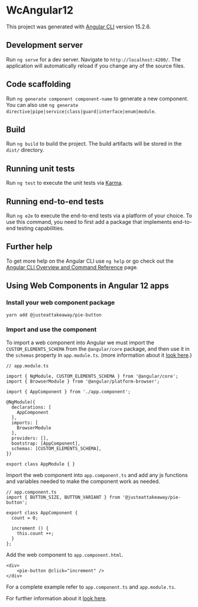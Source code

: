 # WcAngular12

This project was generated with [Angular CLI](https://github.com/angular/angular-cli) version 15.2.6.

## Development server

Run `ng serve` for a dev server. Navigate to `http://localhost:4200/`. The application will automatically reload if you change any of the source files.

## Code scaffolding

Run `ng generate component component-name` to generate a new component. You can also use `ng generate directive|pipe|service|class|guard|interface|enum|module`.

## Build

Run `ng build` to build the project. The build artifacts will be stored in the `dist/` directory.

## Running unit tests

Run `ng test` to execute the unit tests via [Karma](https://karma-runner.github.io).

## Running end-to-end tests

Run `ng e2e` to execute the end-to-end tests via a platform of your choice. To use this command, you need to first add a package that implements end-to-end testing capabilities.

## Further help

To get more help on the Angular CLI use `ng help` or go check out the [Angular CLI Overview and Command Reference](https://angular.io/cli) page.


## Using Web Components in Angular 12 apps

### Install your web component package

`yarn add @justeattakeaway/pie-button`

### Import and use the component

To import a web component into Angular we must import the `CUSTOM_ELEMENTS_SCHEMA` from the `@angular/core` package, and then use it in the `schemas` property in `app.module.ts`. (more information about it [look here](https://angular.io/api/core/CUSTOM_ELEMENTS_SCHEMA).)

```
// app.module.ts

import { NgModule, CUSTOM_ELEMENTS_SCHEMA } from '@angular/core';
import { BrowserModule } from '@angular/platform-browser';

import { AppComponent } from './app.component';

@NgModule({
  declarations: [
    AppComponent
  ],
  imports: [
    BrowserModule
  ],
  providers: [],
  bootstrap: [AppComponent],
  schemas: [CUSTOM_ELEMENTS_SCHEMA],
})

export class AppModule { }

```

Import the web component into `app.component.ts` and add any js functions and variables needed to make the component work as needed.

```
// app.component.ts
import { BUTTON_SIZE, BUTTON_VARIANT } from '@justeattakeaway/pie-button';

export class AppComponent {
  count = 0;

  increment () {
    this.count ++;
  }
};

```

Add the web component to `app.component.html`.

```
<div>
    <pie-button @click="increment" />
</div>
```
For a complete example refer to `app.component.ts` and `app.module.ts`.

For further information about it [look here](https://www.thisdot.co/blog/how-to-integrate-web-components-using-lit-in-angular). 
